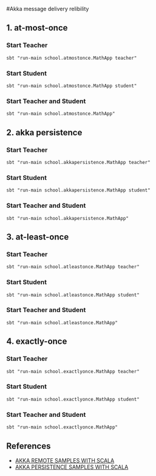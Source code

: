 #Akka message delivery relibility
## 1. at-most-once
### Start Teacher

```batch
sbt "run-main school.atmostonce.MathApp teacher"
```

### Start Student

```batch
sbt "run-main school.atmostonce.MathApp student"
```

### Start Teacher and Student

```batch
sbt "run-main school.atmostonce.MathApp"
```

## 2. akka persistence
### Start Teacher

```batch
sbt "run-main school.akkapersistence.MathApp teacher"
```

### Start Student

```batch
sbt "run-main school.akkapersistence.MathApp student"
```

### Start Teacher and Student

```batch
sbt "run-main school.akkapersistence.MathApp"
```

## 3. at-least-once
### Start Teacher

```batch
sbt "run-main school.atleastonce.MathApp teacher"
```

### Start Student

```batch
sbt "run-main school.atleastonce.MathApp student"
```

### Start Teacher and Student

```batch
sbt "run-main school.atleastonce.MathApp"
```

## 4. exactly-once
### Start Teacher

```batch
sbt "run-main school.exactlyonce.MathApp teacher"
```

### Start Student

```batch
sbt "run-main school.exactlyonce.MathApp student"
```

### Start Teacher and Student

```batch
sbt "run-main school.exactlyonce.MathApp"
```

## References
* [AKKA REMOTE SAMPLES WITH SCALA](http://www.typesafe.com/activator/template/akka-sample-remote-scala)
* [AKKA PERSISTENCE SAMPLES WITH SCALA](http://www.typesafe.com/activator/template/akka-sample-persistence-scala)
